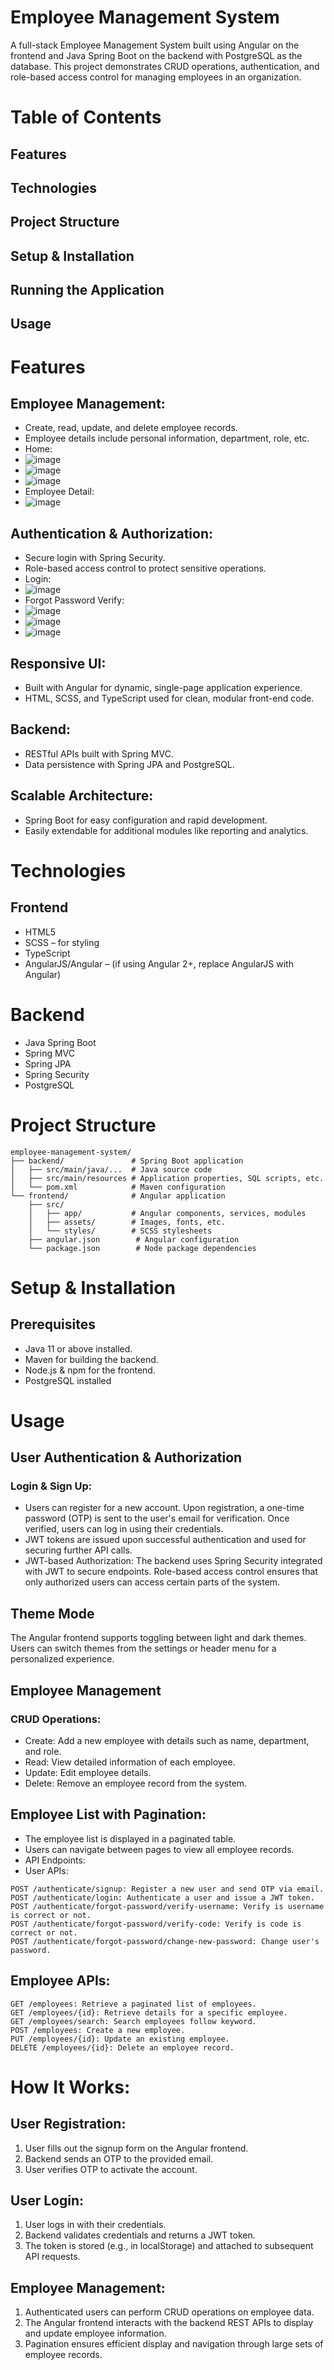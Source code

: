 # **Employee Management System**
A full-stack Employee Management System built using Angular on the frontend and Java Spring Boot on the backend with PostgreSQL as the database. This project demonstrates CRUD operations, authentication, and role-based access control for managing employees in an organization.

# Table of Contents
## Features
## Technologies
## Project Structure
## Setup & Installation
## Running the Application
## Usage

# Features
## Employee Management:
- Create, read, update, and delete employee records.
- Employee details include personal information, department, role, etc.
- Home:
- ![image](https://github.com/user-attachments/assets/51404462-9ad0-4e80-bbda-8db67a51b58f)
- ![image](https://github.com/user-attachments/assets/02d79ae7-fc4f-416c-9c9b-5763c8af0819)
- ![image](https://github.com/user-attachments/assets/7d98a37f-884a-4762-8c63-61912d53b35a)
- Employee Detail:
- ![image](https://github.com/user-attachments/assets/a3b25b91-48fd-40f1-9163-fd9eebc5a726)

## Authentication & Authorization:
- Secure login with Spring Security.
- Role-based access control to protect sensitive operations.
- Login:
- ![image](https://github.com/user-attachments/assets/9c1da98f-8da4-4551-9225-faf8c0b2d83c)
- Forgot Password Verify:
- ![image](https://github.com/user-attachments/assets/d1e4e9b9-3f5e-49a0-abc0-9c9226128ea1)
- ![image](https://github.com/user-attachments/assets/675be15e-07fc-43b6-ab1c-41696d6e80cc)
- ![image](https://github.com/user-attachments/assets/08cba65d-9067-4c24-bfa2-ebdcbd4cc625)

## Responsive UI:
- Built with Angular for dynamic, single-page application experience.
- HTML, SCSS, and TypeScript used for clean, modular front-end code.
## Backend:
- RESTful APIs built with Spring MVC.
- Data persistence with Spring JPA and PostgreSQL.
## Scalable Architecture:
- Spring Boot for easy configuration and rapid development.
- Easily extendable for additional modules like reporting and analytics.

# Technologies
## Frontend
- HTML5
- SCSS – for styling
- TypeScript
- AngularJS/Angular – (if using Angular 2+, replace AngularJS with Angular)
# Backend
- Java Spring Boot
- Spring MVC
- Spring JPA
- Spring Security
- PostgreSQL

# Project Structure
```
employee-management-system/
├── backend/               # Spring Boot application
│   ├── src/main/java/...  # Java source code
│   ├── src/main/resources # Application properties, SQL scripts, etc.
│   └── pom.xml            # Maven configuration
└── frontend/              # Angular application
    ├── src/
    │   ├── app/           # Angular components, services, modules
    │   ├── assets/        # Images, fonts, etc.
    │   └── styles/        # SCSS stylesheets
    ├── angular.json        # Angular configuration
    └── package.json        # Node package dependencies
```

# Setup & Installation
## Prerequisites
- Java 11 or above installed.
- Maven for building the backend.
- Node.js & npm for the frontend.
- PostgreSQL installed

# Usage
## User Authentication & Authorization
### Login & Sign Up:
- Users can register for a new account. Upon registration, a one-time password (OTP) is sent to the user's email for verification.
Once verified, users can log in using their credentials.
- JWT tokens are issued upon successful authentication and used for securing further API calls.
- JWT-based Authorization:
The backend uses Spring Security integrated with JWT to secure endpoints.
Role-based access control ensures that only authorized users can access certain parts of the system.

## Theme Mode
The Angular frontend supports toggling between light and dark themes.
Users can switch themes from the settings or header menu for a personalized experience.

## Employee Management
### CRUD Operations:
- Create: Add a new employee with details such as name, department, and role.
- Read: View detailed information of each employee.
- Update: Edit employee details.
- Delete: Remove an employee record from the system.

## Employee List with Pagination:
- The employee list is displayed in a paginated table.
- Users can navigate between pages to view all employee records.
- API Endpoints:
- User APIs:
```
POST /authenticate/signup: Register a new user and send OTP via email.
POST /authenticate/login: Authenticate a user and issue a JWT token.
POST /authenticate/forgot-password/verify-username: Verify is username is correct or not.
POST /authenticate/forgot-password/verify-code: Verify is code is correct or not.
POST /authenticate/forgot-password/change-new-password: Change user's password.
```
## Employee APIs:
```
GET /employees: Retrieve a paginated list of employees.
GET /employees/{id}: Retrieve details for a specific employee.
GET /employees/search: Search employees follow keyword.
POST /employees: Create a new employee.
PUT /employees/{id}: Update an existing employee.
DELETE /employees/{id}: Delete an employee record.
```

# How It Works:
## User Registration:
1. User fills out the signup form on the Angular frontend.
2. Backend sends an OTP to the provided email.
3. User verifies OTP to activate the account.

## User Login:
1. User logs in with their credentials.
2. Backend validates credentials and returns a JWT token.
3. The token is stored (e.g., in localStorage) and attached to subsequent API requests.

## Employee Management:
1. Authenticated users can perform CRUD operations on employee data.
2. The Angular frontend interacts with the backend REST APIs to display and update employee information.
3. Pagination ensures efficient display and navigation through large sets of employee records.
